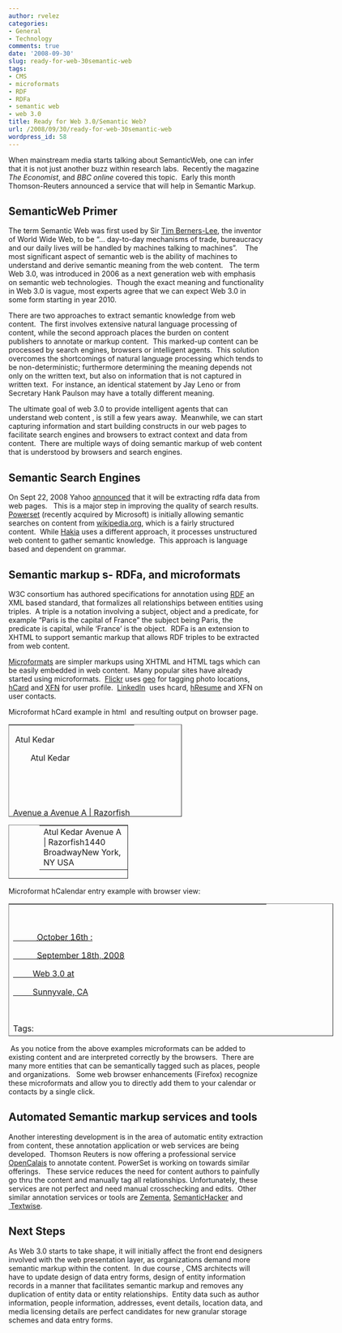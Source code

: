 ```yaml
---
author: rvelez
categories:
- General
- Technology
comments: true
date: '2008-09-30'
slug: ready-for-web-30semantic-web
tags:
- CMS
- microformats
- RDF
- RDFa
- semantic web
- web 3.0
title: Ready for Web 3.0/Semantic Web?
url: /2008/09/30/ready-for-web-30semantic-web
wordpress_id: 58
---
```



When mainstream media starts talking about SemanticWeb, one can infer that it is not just another buzz within research labs.  Recently the magazine _The Economist_, and _BBC online_ covered this topic.  Early this month Thomson-Reuters announced a service that will help in Semantic Markup.  





## SemanticWeb Primer




The term Semantic Web was first used by Sir [Tim Berners-Lee](http://en.wikipedia.org/wiki/Tim_Berners-Lee), the inventor of World Wide Web, to be “… day-to-day mechanisms of trade, bureaucracy and our daily lives will be handled by machines talking to machines”.    The most significant aspect of semantic web is the ability of machines to understand and derive semantic meaning from the web content.   The term Web 3.0, was introduced in 2006 as a next generation web with emphasis on semantic web technologies.  Though the exact meaning and functionality in Web 3.0 is vague, most experts agree that we can expect Web 3.0 in some form starting in year 2010.




There are two approaches to extract semantic knowledge from web content.  The first involves extensive natural language processing of content, while the second approach places the burden on content publishers to annotate or markup content.  This marked-up content can be processed by search engines, browsers or intelligent agents.  This solution overcomes the shortcomings of natural language processing which tends to be non-deterministic; furthermore determining the meaning depends not only on the written text, but also on information that is not captured in written text.  For instance, an identical statement by Jay Leno or from Secretary Hank Paulson may have a totally different meaning.    




The ultimate goal of web 3.0 to provide intelligent agents that can understand web content , is still a few years away.  Meanwhile, we can start capturing information and start building constructs in our web pages to facilitate search engines and browsers to extract context and data from content.  There are multiple ways of doing semantic markup of web content that is understood by browsers and search engines.    





## Semantic Search Engines




On Sept 22, 2008 Yahoo [announced](http://developer.yahoo.net/blog/archives/2008/09/searchmonkey_support_for_rdfa_enabled.html) that it will be extracting rdfa data from web pages.   This is a major step in improving the quality of search results.  [Powerset](http://www.powerset.com/) (recently acquired by Microsoft) is initially allowing semantic searches on content from [wikipedia.org](http://www.wikipedia.org/), which is a fairly structured content.  While [Hakia](http://www.hakia.com/) uses a different approach, it processes unstructured web content to gather semantic knowledge.  This approach is language based and dependent on grammar.





## Semantic markup s- RDFa, and microformats




W3C consortium has authored specifications for annotation using [RDF](http://en.wikipedia.org/wiki/Resource_Description_Framework) an XML based standard, that formalizes all relationships between entities using triples.  A triple is a notation involving a subject, object and a predicate, for example “Paris is the capital of France” the subject being Paris, the predicate is capital, while ‘France’ is the object.  RDFa is an extension to XHTML to support semantic markup that allows RDF triples to be extracted from web content.




[Microformats](http://microformats.org/) are simpler markups using XHTML and HTML tags which can be easily embedded in web content.  Many popular sites have already started using microformats.  [Flickr](http://flickr.com/) uses [geo](http://microformats.org/wiki/geo) for tagging photo locations, [hCard](http://microformats.org/wiki/hcard) and [XFN](http://gmpg.org/xfn) for user profile.  [LinkedIn](http://www.linkedin.com/)  uses hcard, [hResume](http://microformats.org/wiki/hresume) and XFN on user contacts. 




Microformat hCard example in html  and resulting output on browser page.



<table cellpadding="0" cellspacing="0" style="width: 342px; height: 182px;" border="1" width="342" >
<tbody >
<tr >

<td style="background-color: transparent; border: #506868;" >


<div id="hcard-Atul-Kedar" class="vcard">




 <span class="fn">Atul Kedar</span>




        <span class="given-name">Atul Kedar</span>




   </span>




   <div class="org">Avenue a Avenue A | Razorfish</div>




   <div class="adr">




       <div class="street-address">1440 Broadway</div>




       <span class="locality">New York</span>,, 




       <span class="region">NY</span>




      <span class="country-name">USA</span>




   </div>




</div>



</td>
</tr>
</tbody></table>




<table cellpadding="0" cellspacing="0" style="padding-left: 60px; width: 236px; height: 106px;" border="1" width="236" >
<tbody >
<tr >

<td style="background-color: transparent; border: #506868;" >Atul Kedar Avenue A | Razorfish1440 BroadwayNew York, NY USA
</td>
</tr>
</tbody></table>
Microformat hCalendar entry example with browser view:
<table cellpadding="0" cellspacing="0" style="width: 641px; height: 261px;" border="1" width="641" >
<tbody >
<tr >

<td style="background-color: transparent; border: #506868;" >


<div id="hcalendar-Web-3.0" class="vevent">




       <a href="http://www.web3event.com/conference.php" class="url">




           <abbr title="2008-10-16" class="dtstart">October 16th</abbr> : 




           <abbr title="2008-09-18" class="dtend">September 18th, 2008</abbr>




         <span class="summary">Web 3.0</span> at 




         <span class="location">Sunnyvale, CA</span> </a>




        <div class="tags">Tags: 




      <a href="http://eventful.com/events/tags/web%203.0" rel="tag"> web 3.0</a>




      <a href="http://eventful.com/events/tags/SemanticWeb" rel="tag"> SemanticWeb</a></div>




</div>






<table cellpadding="0" cellspacing="0" style="width: 492px; height: 78px;" border="1" width="492" >
<tbody >
<tr >

<td style="background-color: transparent; border: #506868;" >





[October 16th : September 18th, 2008 Web 3.0 at Sunnyvale, CA](http://www.web3event.com/conference.php)




Tags: [ SemanticWeb](http://eventful.com/events/tags/SemanticWeb)





</td>
</tr>
</tbody></table>
 

 



</td>
</tr>
</tbody></table>
 As you notice from the above examples microformats can be added to existing content and are interpreted correctly by the browsers.  There are many more entities that can be semantically tagged such as places, people and organizations.   Some web browser enhancements (Firefox) recognize these microformats and allow you to directly add them to your calendar or contacts by a single click.   


## Automated Semantic markup services and tools




Another interesting development is in the area of automatic entity extraction from content, these annotation application or web services are being developed.  Thomson Reuters is now offering a professional service [OpenCalais](http://www.opencalais.com/node/6859) to annotate content. PowerSet is working on towards similar offerings.   These service reduces the need for content authors to painfully go thru the content and manually tag all relationships. Unfortunately, these services are not perfect and need manual crosschecking and edits.  Other similar annotation services or tools are [Zementa](http://www.zemanta.com/), [SemanticHacker](http://www.semantichacker.com/) and [ Textwise](http://www.semantichacker.com/).





## Next Steps




As Web 3.0 starts to take shape, it will initially affect the front end designers involved with the web presentation layer, as organizations demand more semantic markup within the content.  In due course , CMS architects will have to update design of data entry forms, design of entity information records in a manner that facilitates semantic markup and removes any duplication of entity data or entity relationships.  Entity data such as author information, people information, addresses, event details, location data, and media licensing details are perfect candidates for new granular storage schemes and data entry forms. 




 


 


